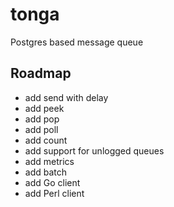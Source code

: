 # tonga
Postgres based message queue

## Roadmap

* add send with delay
* add peek
* add pop
* add poll
* add count
* add support for unlogged queues
* add metrics
* add batch
* add Go client
* add Perl client